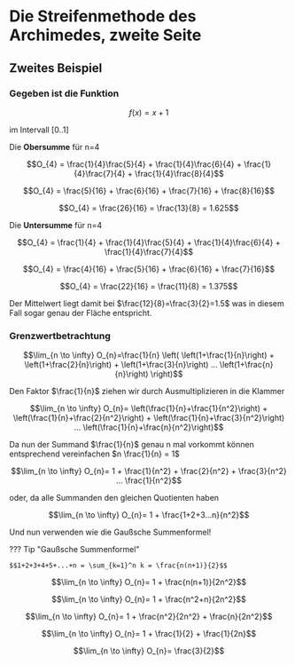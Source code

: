# Die Streifenmethode des Archimedes, zweite Seite

## Zweites Beispiel

### Gegeben ist die Funktion

$$f(x)=x+1$$

im Intervall [0..1]

Die __Obersumme__ für n=4

$$O_{4} = \frac{1}{4}\frac{5}{4} + \frac{1}{4}\frac{6}{4} + \frac{1}{4}\frac{7}{4} + \frac{1}{4}\frac{8}{4}$$

$$O_{4} = \frac{5}{16} + \frac{6}{16} + \frac{7}{16} + \frac{8}{16}$$

$$O_{4} = \frac{26}{16} = \frac{13}{8} = 1.625$$

Die __Untersumme__ für n=4

$$O_{4} = \frac{1}{4} + \frac{1}{4}\frac{5}{4} + \frac{1}{4}\frac{6}{4} + \frac{1}{4}\frac{7}{4}$$

$$O_{4} = \frac{4}{16} + \frac{5}{16} + \frac{6}{16} + \frac{7}{16}$$

$$O_{4} = \frac{22}{16} = \frac{11}{8} = 1.375$$

Der Mittelwert liegt damit bei $\frac{12}{8}=\frac{3}{2}=1.5$ was in diesem Fall sogar genau der Fläche entspricht.


### Grenzwertbetrachtung

$$\lim_{n \to \infty} O_{n}=\frac{1}{n} \left( \left(1+\frac{1}{n}\right) + \left(1+\frac{2}{n}\right) + \left(1+\frac{3}{n}\right) ... \left(1+\frac{n}{n}\right) \right)$$

Den Faktor $\frac{1}{n}$ ziehen wir durch Ausmultiplizieren in die Klammer

$$\lim_{n \to \infty} O_{n}= \left(\frac{1}{n}+\frac{1}{n^2}\right) + \left(\frac{1}{n}+\frac{2}{n^2}\right) + \left(\frac{1}{n}+\frac{3}{n^2}\right) ... \left(\frac{1}{n}+\frac{n}{n^2}\right)$$

Da nun der Summand $\frac{1}{n}$ genau n mal vorkommt können entsprechend vereinfachen $n \frac{1}{n} = 1$

$$\lim_{n \to \infty} O_{n}= 1 + \frac{1}{n^2} + \frac{2}{n^2} + \frac{3}{n^2} ... \frac{1}{n^2}$$

oder, da alle Summanden den gleichen Quotienten haben

$$\lim_{n \to \infty} O_{n}= 1 + \frac{1+2+3...n}{n^2}$$

Und nun verwenden wie die Gaußsche Summenformel!

??? Tip "Gaußsche Summenformel"

    $$1+2+3+4+5+...+n = \sum_{k=1}^n k = \frac{n(n+1)}{2}$$

$$\lim_{n \to \infty} O_{n}= 1 + \frac{n(n+1)}{2n^2}$$

$$\lim_{n \to \infty} O_{n}= 1 + \frac{n^2+n}{2n^2}$$

$$\lim_{n \to \infty} O_{n}= 1 + \frac{n^2}{2n^2} + \frac{n}{2n^2}$$

$$\lim_{n \to \infty} O_{n}= 1 + \frac{1}{2} + \frac{1}{2n}$$

$$\lim_{n \to \infty} O_{n}= \frac{3}{2}$$